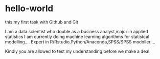 # hello-world
this my first task with Github and Git

I am a data scientist who double as a business analyst,major in applied statistics
I am currently doing machine learning algorithms for statistcal modelling....
Expert in R/Rstudio,Python/Anaconda,SPSS/SPSS modoller....

Kindly you are allowed to test my understanding before we make a deal.

